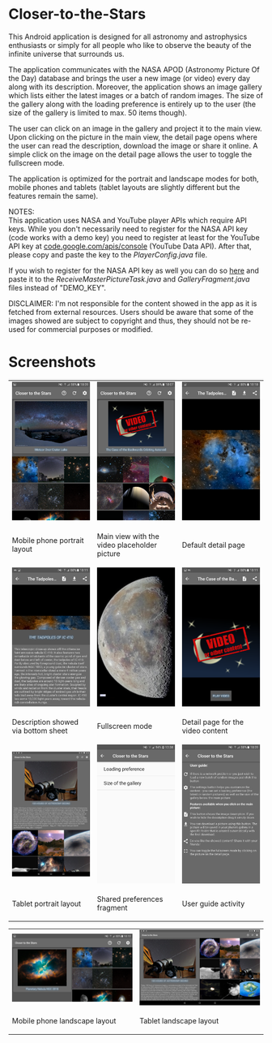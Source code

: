 # Closer-to-the-Stars
<p>This Android application is designed for all astronomy and astrophysics enthusiasts or simply for all people who like to observe 
the beauty of the infinite universe that surrounds us.</p><p>The application communicates with the NASA APOD (Astronomy Picture Of the Day)
database and brings the user a new image (or video) every day along with its description. Moreover, the application shows an image gallery
which lists either the latest images or a batch of random images. The size of the gallery along with the loading preference is entirely 
up to the user (the size of the gallery is limited to max. 50 items though).</p>
<p>The user can click on an image in the gallery and project it to the main view. Upon clicking on the picture in the main view, the detail 
page opens where the user can read the description, download the image or share it online. A simple click on the image on the detail page
allows the user to toggle the fullscreen mode.</p>
<p>The application is optimized for the portrait and landscape modes for both, mobile phones and tablets (tablet layouts are slightly 
different but the features remain the same).</p>
<p>NOTES:<br>This application uses NASA and YouTube player APIs which require API keys. While you don't necessarily need to register for 
the NASA API key (code works with a demo key) you need to register at least for the YouTube API key at <a href="code.google.com/apis/console">
code.google.com/apis/console</a> (YouTube Data API). After that, please copy and paste the key to the <i>PlayerConfig.java</i> file.</p>
<p>If you wish to register for the NASA API key as well you can do so <a href="https://api.nasa.gov/index.html#apply-for-an-api-key">here</a>
and paste it to the <i>ReceiveMasterPictureTask.java</i> and <i>GalleryFragment.java</i> files instead of "DEMO_KEY".</p>
<p>DISCLAIMER: I'm not responsible for the content showed in the app as it is fetched from external resources. Users should be aware that 
some of the images showed are subject to copyright and thus, they should not be re-used for commercial purposes or modified.</p>
<h1>Screenshots</h1>
<table style="font-size:14px;">
<tbody>
<tr>
<td width="33%">
  <img src="https://raw.githubusercontent.com/PavolBriatka/Closer-to-the-Stars/master/screenshots/01_phone_portrait.png"></td>
<td width="33%">
  <img src="https://raw.githubusercontent.com/PavolBriatka/Closer-to-the-Stars/master/screenshots/03_phone_portrait_video_placeholder.png"></td>  
  <td width="33%">
    <img src="https://raw.githubusercontent.com/PavolBriatka/Closer-to-the-Stars/master/screenshots/04_detail_page_default.png"></td>
</tr>
  <tr>
  <td width="33%"><p>Mobile phone portrait layout</p></td>
    <td width="33%"><p>Main view with the video placeholder picture</p></td>
      <td width="33%"><p>Default detail page</p></td>
  </tr>
<tr>
<td width="33%">
  <img src="https://raw.githubusercontent.com/PavolBriatka/Closer-to-the-Stars/master/screenshots/05_bottom_sheet_description.png"></td>
<td width="33%">
  <img src="https://raw.githubusercontent.com/PavolBriatka/Closer-to-the-Stars/master/screenshots/06_fullscreen_mode.png"></td>  
  <td width="33%">
    <img src="https://raw.githubusercontent.com/PavolBriatka/Closer-to-the-Stars/master/screenshots/07_video_portrait_detail.png"></td>
</tr>
  <tr>
  <td width="33%"><p>Description showed via bottom sheet</p></td>
    <td width="33%"><p>Fullscreen mode</p></td>
      <td width="33%"><p>Detail page for the video content</p></td>
  </tr>
  <tr>
<td width="33%">
  <img src="https://raw.githubusercontent.com/PavolBriatka/Closer-to-the-Stars/master/screenshots/08_tablet_portrait.png"></td>
<td width="33%">
  <img src="https://raw.githubusercontent.com/PavolBriatka/Closer-to-the-Stars/master/screenshots/10_shared_preferences_fragment.png"></td>  
  <td width="33%">
    <img src="https://raw.githubusercontent.com/PavolBriatka/Closer-to-the-Stars/master/screenshots/11_user_guide_activity.png"></td>
</tr>
  <tr>
  <td width="33%"><p>Tablet portrait layout</p></td>
    <td width="33%"><p>Shared preferences fragment</p></td>
      <td width="33%"><p>User guide activity</p></td>
  </tr>
</tbody>
</table>
<table>
<tbody>
     <tr>
<td width="50%">
  <img src="https://raw.githubusercontent.com/PavolBriatka/Closer-to-the-Stars/master/screenshots/02_phone_landscape.png"></td>
<td width="50%">
  <img src="https://raw.githubusercontent.com/PavolBriatka/Closer-to-the-Stars/master/screenshots/09_tablet_landscape.png"></td>  
</tr>
  <tr>
  <td width="50%"><p>Mobile phone landscape layout</p></td>
    <td width="50%"><p>Tablet landscape layout</p></td>
  </tr>
  </tbody>
</table>
